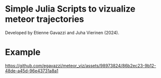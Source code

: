 # Simple Julia Scripts to vizualize meteor trajectories

Developed by Etienne Gavazzi and Juha Vierinen (2024). 

# Example

https://github.com/egavazzi/meteor_viz/assets/98973824/86b2ec23-9b12-48de-a45d-96e43731a8a1

